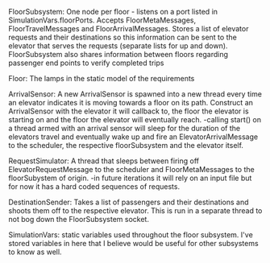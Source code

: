 FloorSubsystem:
	One node per floor - listens on a port listed in SimulationVars.floorPorts. Accepts FloorMetaMessages,
	FloorTravelMessages and FloorArrivalMessages. Stores a list of elevator requests and their destinations so 
	this information can be sent to the elevator that serves the requests (separate lists for up and down).
	FloorSubsystem also shares information between floors regarding passenger end points to verify completed trips
			
Floor:
	The lamps in the static model of the requirements
	
ArrivalSensor:
	A new ArrivalSensor is spawned into a new thread every time an elevator indicates it is moving towards a floor on its 	path.
	Construct an ArrivalSensor with the elevator it will callback to, the floor the elevator is starting on and the floor the
	elevator will eventually reach. 
		-calling start() on a thread armed with an arrival sensor will sleep for the duration of the elevators travel and 	eventually wake up and fire an ElevatorArrivalMessage to the scheduler, the respective floorSubsystem and 
	the elevator itself.
		
RequestSimulator:
	A thread that sleeps between firing off ElevatorRequestMessage to the scheduler and FloorMetaMessages to 
	the floorSubystem of origin.
		-in future iterations it will rely on an input file but for now it has a hard coded sequences of
			requests.
			
DestinationSender:
	Takes a list of passengers and their destinations and shoots them off to the respective elevator. This is run
	in a separate thread to not bog down the FloorSubsystem socket.
			
SimulationVars:
	static variables used throughout the floor subsystem. I've stored variables in here that I believe would be useful for other 
	subsystems to know as well.
